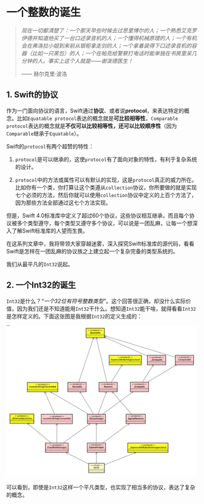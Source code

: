 # 一个整数的诞生

>*现在一切都清楚了：一个那天早些时候去过思里博尔的人；一个熟悉艾克罗伊德并知道他买了一台口述录音机的人；一个懂得机械原理的人；一个有机会在弗洛拉小姐到来前从银柜拿走剑的人；一个拿着装得下口述录音机的容器（比如一只黑包）的人；一个在帕克给警察打电话时能单独在书房里呆几分钟的人。事实上这个人就是——谢泼德医生！*
>
> —— 赫尔克里·波洛 

## 1. Swift的协议

作为一门面向协议的语言，Swift通过**协议**、或者说**protocol**，来表达特定的概念。比如`Equatable protocol`表达的概念就是**可比较相等性**，`Comparable protocol`表达的概念就是**不仅可以比较相等性，还可以比较顺序性**（因为`Comparable`继承于`Equatable`）。

Swift的`protocol`有两个超赞的特性：

1. `protocol`是可以继承的，这使`protocol`有了面向对象的特性，有利于复杂系统的设计。

2. `protocol`中的方法或属性可以有默认的实现，这是`protocol`真正的威力所在。比如你有一个类，你打算让这个类遵从`collection`协议，你所要做的就是实现七个必须的方法，然后你就可以使用`collection`协议中定义的上百个方法了，因为那些方法全部通过这七个方法实现。

但是，Swift 4.0标准库中定义了超过60个协议，这些协议相互继承，而且每个协议被多个类型遵守，每个类型又遵守多个协议，可以说是一团乱麻，让每一个想深入了解Swift标准库的人望而生畏。

在这系列文章中，我将带领大家穿越迷雾，深入探究Swift标准库的源代码，看看Swift是怎样在一团乱麻的协议族之上建立起一个复杂完备的类型系统的。

我们从最平凡的`Int32`说起。

## 2. 一个Int32的诞生

`Int32`是什么？*“一个32位有符号整数类型”*。这个回答很正确，却没什么实际价值，因为我们还是不知道能用`Int32`干什么。想知道`Int32`能干啥，就得看看`Int32`是怎样定义的。下面这张图是我根据`Int32`的定义生成的：

![](/assets/Int32_hierarchy.png)

可以看到，即使是`Int32`这样一个平凡类型，也实现了相当多的协议，表达了复杂的概念。

